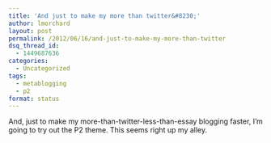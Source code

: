 ```yaml
---
title: 'And just to make my more than twitter&#8230;'
author: lmorchard
layout: post
permalink: /2012/06/16/and-just-to-make-my-more-than-twitter
dsq_thread_id:
  - 1449687636
categories:
  - Uncategorized
tags:
  - metablogging
  - p2
format: status
---
```

And, just to make my more-than-twitter-less-than-essay blogging faster, I&#8217;m going to try out the P2 theme. This seems right up my alley.